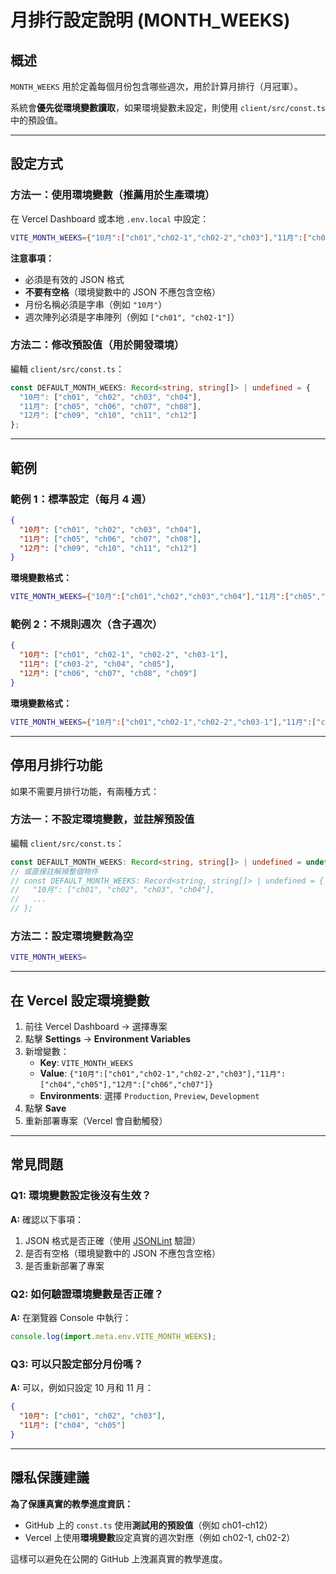 # 月排行設定說明 (MONTH_WEEKS)

## 概述

`MONTH_WEEKS` 用於定義每個月份包含哪些週次，用於計算月排行（月冠軍）。

系統會**優先從環境變數讀取**，如果環境變數未設定，則使用 `client/src/const.ts` 中的預設值。

---

## 設定方式

### 方法一：使用環境變數（推薦用於生產環境）

在 Vercel Dashboard 或本地 `.env.local` 中設定：

```bash
VITE_MONTH_WEEKS={"10月":["ch01","ch02-1","ch02-2","ch03"],"11月":["ch04","ch05"],"12月":["ch06","ch07"]}
```

**注意事項：**
- 必須是有效的 JSON 格式
- **不要有空格**（環境變數中的 JSON 不應包含空格）
- 月份名稱必須是字串（例如 `"10月"`）
- 週次陣列必須是字串陣列（例如 `["ch01", "ch02-1"]`）

### 方法二：修改預設值（用於開發環境）

編輯 `client/src/const.ts`：

```typescript
const DEFAULT_MONTH_WEEKS: Record<string, string[]> | undefined = {
  "10月": ["ch01", "ch02", "ch03", "ch04"],
  "11月": ["ch05", "ch06", "ch07", "ch08"],
  "12月": ["ch09", "ch10", "ch11", "ch12"]
};
```

---

## 範例

### 範例 1：標準設定（每月 4 週）

```json
{
  "10月": ["ch01", "ch02", "ch03", "ch04"],
  "11月": ["ch05", "ch06", "ch07", "ch08"],
  "12月": ["ch09", "ch10", "ch11", "ch12"]
}
```

**環境變數格式：**
```bash
VITE_MONTH_WEEKS={"10月":["ch01","ch02","ch03","ch04"],"11月":["ch05","ch06","ch07","ch08"],"12月":["ch09","ch10","ch11","ch12"]}
```

### 範例 2：不規則週次（含子週次）

```json
{
  "10月": ["ch01", "ch02-1", "ch02-2", "ch03-1"],
  "11月": ["ch03-2", "ch04", "ch05"],
  "12月": ["ch06", "ch07", "ch08", "ch09"]
}
```

**環境變數格式：**
```bash
VITE_MONTH_WEEKS={"10月":["ch01","ch02-1","ch02-2","ch03-1"],"11月":["ch03-2","ch04","ch05"],"12月":["ch06","ch07","ch08","ch09"]}
```

---

## 停用月排行功能

如果不需要月排行功能，有兩種方式：

### 方法一：不設定環境變數，並註解預設值

編輯 `client/src/const.ts`：

```typescript
const DEFAULT_MONTH_WEEKS: Record<string, string[]> | undefined = undefined;
// 或直接註解掉整個物件
// const DEFAULT_MONTH_WEEKS: Record<string, string[]> | undefined = {
//   "10月": ["ch01", "ch02", "ch03", "ch04"],
//   ...
// };
```

### 方法二：設定環境變數為空

```bash
VITE_MONTH_WEEKS=
```

---

## 在 Vercel 設定環境變數

1. 前往 Vercel Dashboard → 選擇專案
2. 點擊 **Settings** → **Environment Variables**
3. 新增變數：
   - **Key**: `VITE_MONTH_WEEKS`
   - **Value**: `{"10月":["ch01","ch02-1","ch02-2","ch03"],"11月":["ch04","ch05"],"12月":["ch06","ch07"]}`
   - **Environments**: 選擇 `Production`, `Preview`, `Development`
4. 點擊 **Save**
5. 重新部署專案（Vercel 會自動觸發）

---

## 常見問題

### Q1: 環境變數設定後沒有生效？

**A:** 確認以下事項：
1. JSON 格式是否正確（使用 [JSONLint](https://jsonlint.com/) 驗證）
2. 是否有空格（環境變數中的 JSON 不應包含空格）
3. 是否重新部署了專案

### Q2: 如何驗證環境變數是否正確？

**A:** 在瀏覽器 Console 中執行：
```javascript
console.log(import.meta.env.VITE_MONTH_WEEKS);
```

### Q3: 可以只設定部分月份嗎？

**A:** 可以，例如只設定 10 月和 11 月：
```json
{
  "10月": ["ch01", "ch02", "ch03"],
  "11月": ["ch04", "ch05"]
}
```

---

## 隱私保護建議

**為了保護真實的教學進度資訊：**
- GitHub 上的 `const.ts` 使用**測試用的預設值**（例如 ch01-ch12）
- Vercel 上使用**環境變數**設定真實的週次對應（例如 ch02-1, ch02-2）

這樣可以避免在公開的 GitHub 上洩漏真實的教學進度。

